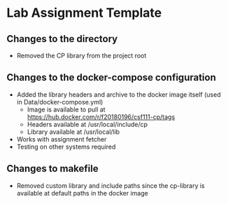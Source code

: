 # Lab Assignment Template
## Changes to the directory
- Removed the CP library from the project root

## Changes to the docker-compose configuration
- Added the library headers and archive to the docker image itself (used in Data/docker-compose.yml)
  - Image is available to pull at https://hub.docker.com/r/f20180196/csf111-cp/tags
  - Headers available at /usr/local/include/cp
  - Library available at /usr/local/lib
- Works with assignment fetcher
- Testing on other systems required

## Changes to makefile
- Removed custom library and include paths since the cp-library is available at default paths in the docker image